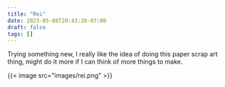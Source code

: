 ```yaml
---
title: "Rei"
date: 2023-05-08T20:43:20-07:00
draft: false
tags: []
---
```


Trying something new, I really like the idea of doing this paper scrap art thing, might do it more if I can think of more things to make.

{{< image src="images/rei.png" >}}